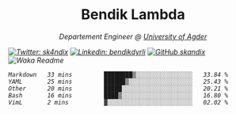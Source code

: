 <h1 align="center"> Bendik Lambda </h1>
<p align="center"><em>Departement Engineer @ <a href="http://www.uia.no">University of Agder</a></p>



[![Twitter: sk4ndix](https://img.shields.io/twitter/follow/sk4ndix?style=social)](https://twitter.com/sk4ndix)
[![Linkedin: bendikdyrli](https://img.shields.io/badge/-bendikdyrli-blue?style=flat-square&logo=Linkedin&logoColor=white&link=https://www.linkedin.com/in/bendikdyrli/)](https://www.linkedin.com/in/bendikdyrli/)
[![GitHub skandix](https://img.shields.io/github/followers/skandix?label=follow&style=social)](https://github.com/skandix)
![Waka Readme](https://github.com/skandix/skandix/workflows/Waka%20Readme/badge.svg)


<!--START_SECTION:waka-->
```text
Markdown   33 mins         ████████▒░░░░░░░░░░░░░░░░   33.84 % 
YAML       25 mins         ██████▒░░░░░░░░░░░░░░░░░░   25.43 % 
Other      20 mins         █████░░░░░░░░░░░░░░░░░░░░   20.21 % 
Bash       16 mins         ████▒░░░░░░░░░░░░░░░░░░░░   16.80 % 
VimL       2 mins          ▓░░░░░░░░░░░░░░░░░░░░░░░░   02.02 % 
```
<!--END_SECTION:waka-->

